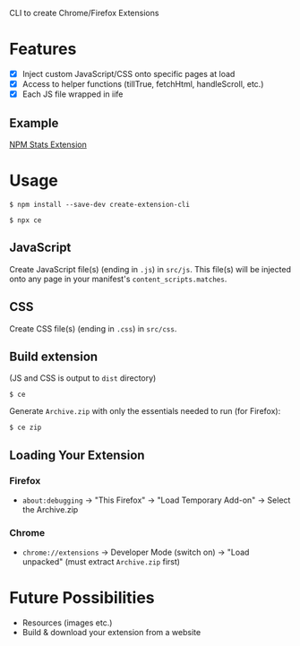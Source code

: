CLI to create Chrome/Firefox Extensions

# Features
- [x] Inject custom JavaScript/CSS onto specific pages at load
- [x] Access to helper functions (tillTrue, fetchHtml, handleScroll, etc.)
- [x] Each JS file wrapped in iife

## Example
[NPM Stats Extension](https://github.com/zvakanaka/npm-stats-extension)

# Usage
`$ npm install --save-dev create-extension-cli`

`$ npx ce`

## JavaScript
Create JavaScript file(s) (ending in `.js`) in `src/js`. This file(s) will be injected onto any page in your manifest's `content_scripts.matches`.

## CSS
Create CSS file(s) (ending in `.css`) in `src/css`.


## Build extension
(JS and CSS is output to `dist` directory)

`$ ce`

Generate `Archive.zip` with only the essentials needed to run (for Firefox):

`$ ce zip`

## Loading Your Extension
### Firefox
- `about:debugging` -> "This Firefox" -> "Load Temporary Add-on" -> Select the Archive.zip

### Chrome
- `chrome://extensions` -> Developer Mode (switch on) -> "Load unpacked" (must extract `Archive.zip` first)

# Future Possibilities
- Resources (images etc.)
- Build & download your extension from a website
